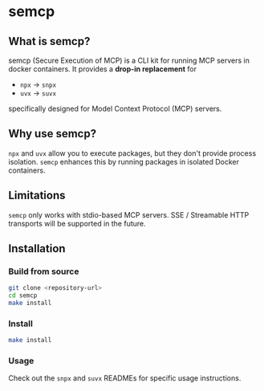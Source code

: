 # semcp

## What is semcp?

semcp (Secure Execution of MCP) is a CLI kit for running MCP servers in docker containers. It provides a **drop-in replacement** for

- `npx` -> `snpx`
- `uvx` -> `suvx`

specifically designed for Model Context Protocol (MCP) servers.

## Why use semcp?

`npx` and `uvx` allow you to execute packages, but they don't provide process isolation. `semcp` enhances this by running packages in isolated Docker containers.

## Limitations

`semcp` only works with stdio-based MCP servers. SSE / Streamable HTTP transports will be supported in the future.

## Installation

### Build from source

```bash
git clone <repository-url>
cd semcp
make install
```

### Install

```bash
make install
```

### Usage 

Check out the `snpx` and `suvx` READMEs for specific usage instructions.

